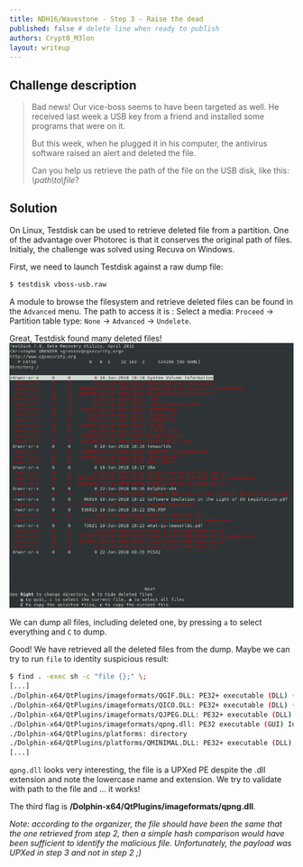 ```yaml
---
title: NDH16/Wavestone - Step 3 - Raise the dead
published: false # delete line when ready to publish
authors: Crypt0_M3lon
layout: writeup
---
```


## Challenge description
> Bad news! Our vice-boss seems to have been targeted as well. He received last week a USB key from a friend and installed some programs that were on it.
> 
> But this week, when he plugged it in his computer, the antivirus software raised an alert and deleted the file.
> 
> Can you help us retrieve the path of the file on the USB disk, like this: *\path\to\file*?

## Solution 
On Linux, Testdisk can be used to retrieve deleted file from a partition. One of the advantage over Photorec is that it conserves the original path of files. Initialy, the challenge was solved using Recuva on Windows.

First, we need to launch Testdisk against a raw dump file:
```bash
$ testdisk vboss-usb.raw
```
A module to browse the filesystem and retrieve deleted files can be found in the `Advanced` menu. The path to access it is : Select a media: `Proceed` -> Partition table type: `None` ->  `Advanced` -> `Undelete`.

Great, Testdisk found many deleted files!
![Testdisk](/assets/ndh18-wavestone-testdisk.png)

We can dump all files, including deleted one, by pressing `a` to select everything and `C` to dump.

Good! We have retrieved all the deleted files from the dump. Maybe we can try to run `file` to identity suspicious result:
```bash
$ find . -exec sh -c "file {};" \;
[...]
./Dolphin-x64/QtPlugins/imageformats/QGIF.DLL: PE32+ executable (DLL) (GUI) x86-64, for MS Windows
./Dolphin-x64/QtPlugins/imageformats/QICO.DLL: PE32+ executable (DLL) (GUI) x86-64, for MS Windows
./Dolphin-x64/QtPlugins/imageformats/QJPEG.DLL: PE32+ executable (DLL) (GUI) x86-64, for MS Windows
./Dolphin-x64/QtPlugins/imageformats/qpng.dll: PE32 executable (GUI) Intel 80386, for MS Windows, UPX compressed
./Dolphin-x64/QtPlugins/platforms: directory
./Dolphin-x64/QtPlugins/platforms/QMINIMAL.DLL: PE32+ executable (DLL) (GUI) x86-64, for MS Windows
[...]
```
`qpng.dll` looks very interesting, the file is a UPXed PE despite the .dll extension and note the lowercase name and extension. We try to validate with path to the file and ... it works!

The third flag is **/Dolphin-x64/QtPlugins/imageformats/qpng.dll**.

*Note: according to the organizer, the file should have been the same that the one retrieved from step 2, then a simple hash comparison would have been sufficient to identify the malicious file. Unfortunately, the payload was UPXed in step 3 and not in step 2 ;)*

